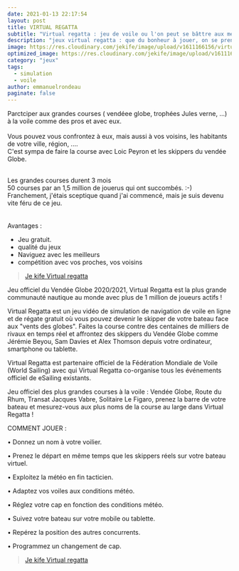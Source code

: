 ```yaml
---
date: 2021-01-13 22:17:54
layout: post
title: VIRTUAL REGATTA
subtitle: "Virtual regatta : jeu de voile ou l'on peut se bâttre aux meilleurs navigateurs"
description: "jeux virtual regatta : que du bonheur à jouer, on se prendrait pour un skipper"
image: https://res.cloudinary.com/jekife/image/upload/v1611166156/virtualregatta_s7xbyg.jpg
optimized_image: https://res.cloudinary.com/jekife/image/upload/v1611166156/virtualregatta_s7xbyg.jpg
category: "jeux"
tags:
  - simulation
  - voile  
author: emmanuelrondeau
paginate: false
---
```


Parctciper aux grandes courses ( vendéee globe, trophées Jules verne, ...) à la voile comme des pros et avec eux.\
\
Vous pouvez vous confrontez à eux, mais aussi à vos voisins, les habitants de votre ville, région, .... \
C'est sympa de faire la course avec Loic Peyron et les skippers du vendée Globe.


\
Les grandes courses durent 3 mois\
50 courses par an
1,5 million de jouerus qui ont succombés. :-)
\
Franchement, j'étais sceptique quand j'ai commencé, mais je suis devenu vite féru de ce jeu.
\
\
\
Avantages :
* Jeu gratuit.
* qualité du jeux
* Naviguez avec les meilleurs
* compétition avec vos proches, vos voisins

> [Je kife Virtual regatta](https://www.virtualregatta.com/fr/)


Jeu officiel du Vendée Globe 2020/2021, Virtual Regatta est la plus grande communauté nautique au monde avec plus de 1 million de joueurs actifs !

Virtual Regatta est un jeu vidéo de simulation de navigation de voile en ligne et de régate gratuit où vous pouvez devenir le skipper de votre bateau face aux "vents des globes". Faites la course contre des centaines de milliers de rivaux en temps réel et affrontez des skippers du Vendée Globe comme Jérémie Beyou, Sam Davies et Alex Thomson depuis votre ordinateur, smartphone ou tablette.

Virtual Regatta est partenaire officiel de la Fédération Mondiale de Voile (World Sailing) avec qui Virtual Regatta co-organise tous les événements officiel de eSailing existants.

Jeu officiel des plus grandes courses à la voile : Vendée Globe, Route du Rhum, Transat Jacques Vabre, Solitaire Le Figaro, prenez la barre de votre bateau et mesurez-vous aux plus noms de la course au large dans Virtual Regatta !

COMMENT JOUER :

• Donnez un nom à votre voilier.

• Prenez le départ en même temps que les skippers réels sur votre bateau virtuel.

• Exploitez la météo en fin tacticien.

• Adaptez vos voiles aux conditions météo.

• Réglez votre cap en fonction des conditions météo.

• Suivez votre bateau sur votre mobile ou tablette.

• Repérez la position des autres concurrents.

• Programmez un changement de cap.

> [Je kife Virtual regatta](https://www.virtualregatta.com/fr/)


